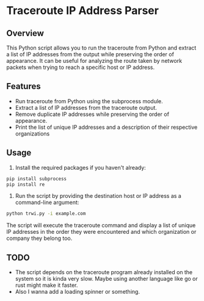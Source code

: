 # Traceroute IP Address Parser

## Overview

This Python script allows you to run the traceroute from Python and extract a list of IP addresses from the output while preserving the order of appearance. It can be useful for analyzing the route taken by network packets when trying to reach a specific host or IP address.

## Features

- Run traceroute from Python using the subprocess module.
- Extract a list of IP addresses from the traceroute output.
- Remove duplicate IP addresses while preserving the order of appearance.
- Print the list of unique IP addresses and a description of their respective organizations

## Usage

1. Install the required packages if you haven't already:

```bash
pip install subprocess
pip install re
```

1. Run the script by providing the destination host or IP address as a command-line argument:

```bash
python trwi.py -i example.com
```

The script will execute the traceroute command and display a list of unique IP addresses in the order they were encountered and which organization or company they belong too.

## TODO

- The script depends on the traceroute program already installed on the system so it is kinda very slow. Maybe using another language like go or rust might make it faster.
- Also I wanna add a loading spinner or something.
